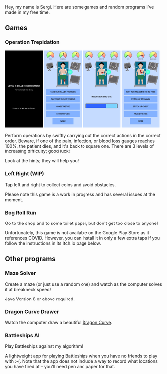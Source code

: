 Hey, my name is Sergi. Here are some games and random programs I've made in my free time.

## Games

### Operation Trepidation

<p float="left">
  <img src="https://raw.githubusercontent.com/Rolodophone/operation-trepidation/master/dev/Screenshot_20200420-220349_Operation%20Trepidation.jpg" width="24%"/>
  <img src="https://raw.githubusercontent.com/Rolodophone/operation-trepidation/master/dev/Screenshot_20200420-220755_Operation%20Trepidation.jpg" width="24%"/>
  <img src="https://raw.githubusercontent.com/Rolodophone/operation-trepidation/master/dev/Screenshot_20200420-224550_Operation%20Trepidation.jpg" width="24%"/>
  <img src="https://raw.githubusercontent.com/Rolodophone/operation-trepidation/master/dev/Screenshot_20200420-225017_Operation%20Trepidation.jpg" width="24%"/>
</p>

Perform operations by swiftly carrying out the correct actions in the correct order. Beware, if one of the pain, infection, or blood loss gauges reaches 100%, the patient dies, and it's back to square one. There are 3 levels of increasing difficulty; good luck!

Look at the hints; they will help you!

### Left Right (WIP)

Tap left and right to collect coins and avoid obstacles.

Please note this game is a work in progress and has several issues at the moment.

### Bog Roll Run

Go to the shop and to some toilet paper, but don't get too close to anyone!

Unfortunately, this game is not available on the Google Play Store as it references COVID. However, you can install it in only a few extra taps if you follow the instructions in its Itch.io page below.

## Other programs

### Maze Solver

Create a maze (or just use a random one) and watch as the computer solves it at breakneck speed!

Java Version 8 or above required.

### Dragon Curve Drawer

Watch the computer draw a beautiful [Dragon Curve](https://en.wikipedia.org/wiki/Dragon_curve).

### Battleships AI

Play Battleships against my algorithm!

A lightweight app for playing Battleships when you have no friends to play with :-(. Note that the app does not include a way to record what locations you have fired at – you'll need pen and paper for that.
